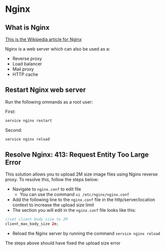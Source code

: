 # Nginx

## What is Nginx

[This is the Wikipedia article for Nginx](https://en.wikipedia.org/wiki/Nginx)

Nginx is a web server which can also be used as a:

- Reverse proxy
- Load balancer
- Mail proxy
- HTTP cache

## Restart Nginx web server

Run the following ommands as a root user:

First:

```php
service nginx restart
```

Second:

```php
service nginx reload
```

## Resolve Nginx: 413: Request Entity Too Large Error

This solution allows you to upload 2M size image files using Nginx reverse proxy. To resolve this, follow the steps below:

- Navigate to `nginx.conf` to edit file
  - You can use the command `vi /etc/nginx/nginx.conf`
- Add the following line to the `nginx.conf` file in the http/server/location context to increase the upload size limit
- The section you will edit in the `nginx.conf` file looks like this:

```php
//set client body size to 2M
client_max_body_size 2m;
```

- Reload the Nginx server by running the command `service nginx reload`

The steps above should have fixed the upload size error